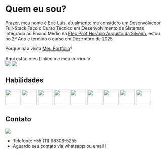 <h1>Quem eu sou?</h1>

Prazer, meu nome é Eric Luis, atualmente me considero um Desenvolvedor Full-Stack Faço o Curso Técnico em Desenvolvimento de Sistemas integrado ao Ensino Médio na [Etec Prof Horácio Augusto da Silveira](https://etechoracio.com.br), estou no 2º Ano e termino o curso em Dezembro de 2025.

Porque não visita <a href="https://eric-luis.netlify.app/">Meu Portfólio</a>?

Aqui estão meu Linkedin e meu currículo. <br>
[<img src="https://img.shields.io/badge/linkedin-blue?style=for-the-badge&logo=linkedin" />](www.linkedin.com/in/ericmaurici0)
[<img src="https://img.shields.io/badge/curriculum-black?style=for-the-badge&logo=adobeacrobatreader" />]([https://dri.google.com/file/d/1VyYzAlm1i8H6AtbSx03Iqh8iQjgWJ_Ap/view?usp=sharing](https://drive.google.com/file/d/1t_dNjkGXU8g7XC1J_eAwVy8V4lA4hKR7/view?usp=drive_link))

<h2>Habilidades</h2>
<div>        
    <img src="https://cdn.jsdelivr.net/gh/devicons/devicon/icons/javascript/javascript-original.svg" width="48px"/>
    <img src="https://cdn.jsdelivr.net/gh/devicons/devicon/icons/nodejs/nodejs-original.svg" width="48px"/>
    <img src="https://cdn.jsdelivr.net/gh/devicons/devicon/icons/mysql/mysql-original-wordmark.svg" width="48px"/>
    <img src="https://cdn.jsdelivr.net/gh/devicons/devicon/icons/figma/figma-original.svg" width="48px"/>
    <img src="https://cdn.jsdelivr.net/gh/devicons/devicon/icons/git/git-original-wordmark.svg" width="48px"/>  
    <img src="https://cdn.jsdelivr.net/gh/devicons/devicon/icons/bash/bash-original.svg" width="48px"/>     
    <img src="https://www.freepnglogos.com/uploads/linux-png/image-linux-logo-logopedia-fandom-powered-wikia-11.png" width="48px">
    <img src="https://th.bing.com/th/id/R.e31fbbd5061f9e04caec610b65076bb1?rik=CnE1xETHeyB7pg&pid=ImgRaw&r=0" width="48px">
    <img src="https://ww1.freelogovectors.net/wp-content/uploads/2022/10/bootstrap-logo-freelogovectors.net_.png?lossy=1&ssl=1" width="48px">
</div>          

## Contato
[<img src="https://img.shields.io/badge/email-white?style=for-the-badge&logo=gmail" />](mailto:ericluismauricio@gmail.com)
- Telefone: +55 (11) 98308-5255
- Aguardo seu contato via whatsapp ou email !
